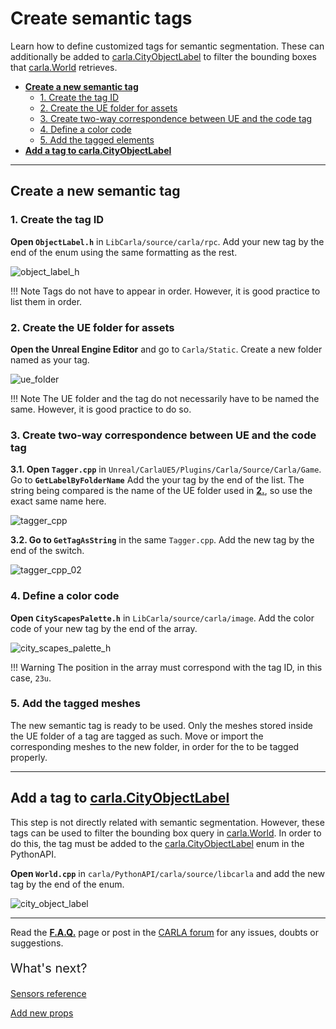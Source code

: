 # Create semantic tags

Learn how to define customized tags for semantic segmentation. These can additionally be added to [carla.CityObjectLabel](python_api.md#carla.CityObjectLabel) to filter the bounding boxes that [carla.World](python_api.md#carla.World) retrieves.  

*   [__Create a new semantic tag__](#create-a-new-semantic-tag)  
	*   [1. Create the tag ID](#1-create-the-tag-id)  
	*   [2. Create the UE folder for assets](#2-create-the-ue-folder-for-assets)  
	*   [3. Create two-way correspondence between UE and the code tag](#3-create-two-way-correspondence-between-ue-and-the-code-tag)  
	*   [4. Define a color code](#4-define-a-color-code)  
	*   [5. Add the tagged elements](#5-add-the-tagged-elements)  
*   [__Add a tag to carla.CityObjectLabel__](#add-a-tag-to-carlacityobjectlabel)  

---

## Create a new semantic tag

### 1. Create the tag ID

__Open `ObjectLabel.h`__ in `LibCarla/source/carla/rpc`. Add your new tag by the end of the enum using the same formatting as the rest.  

![object_label_h](img/tuto_D_create_semantic_tags/01_objectlabel_tag.jpg)

!!! Note
    Tags do not have to appear in order. However, it is good practice to list them in order. 

### 2. Create the UE folder for assets

__Open the Unreal Engine Editor__ and go to `Carla/Static`. Create a new folder named as your tag. 

![ue_folder](img/tuto_D_create_semantic_tags/02_ue_folder.jpg)

!!! Note
    The UE folder and the tag do not necessarily have to be named the same. However, it is good practice to do so.  

### 3. Create two-way correspondence between UE and the code tag

__3.1. Open `Tagger.cpp`__ in `Unreal/CarlaUE5/Plugins/Carla/Source/Carla/Game`. Go to __`GetLabelByFolderName`__ Add the your tag by the end of the list. The string being compared is the name of the UE folder used in [__2.__](#2-create-the-ue-folder-for-assets), so use the exact same name here.  

![tagger_cpp](img/tuto_D_create_semantic_tags/03_tagger_cpp.jpg)

__3.2. Go to `GetTagAsString`__ in the same `Tagger.cpp`. Add the new tag by the end of the switch.  

![tagger_cpp_02](img/tuto_D_create_semantic_tags/04_tagger_cpp_02.jpg)

### 4. Define a color code

__Open `CityScapesPalette.h`__ in `LibCarla/source/carla/image`. Add the color code of your new tag by the end of the array. 

![city_scapes_palette_h](img/tuto_D_create_semantic_tags/05_city_scapes_palette_h.jpg)

!!! Warning
    The position in the array must correspond with the tag ID, in this case, `23u`. 

### 5. Add the tagged meshes

The new semantic tag is ready to be used. Only the meshes stored inside the UE folder of a tag are tagged as such. Move or import the corresponding meshes to the new folder, in order for the to be tagged properly. 

---

## Add a tag to [carla.CityObjectLabel](python_api.md#carla.CityObjectLabel)

This step is not directly related with semantic segmentation. However, these tags can be used to filter the bounding box query in [carla.World](python_api.md#carla.World). In order to do this, the tag must be added to the [carla.CityObjectLabel](python_api.md#carla.CityObjectLabel) enum in the PythonAPI.  

__Open `World.cpp`__ in `carla/PythonAPI/carla/source/libcarla` and add the new tag by the end of the enum.  

![city_object_label](img/tuto_D_create_semantic_tags/06_city_object_label.jpg)


---

Read the **[F.A.Q.](build_faq.md)** page or post in the [CARLA forum](https://github.com/carla-simulator/carla/discussions) for any issues, doubts or suggestions.  

<p style="font-size: 20px">What's next?</p>

<div class="build-buttons">

<p>
<a href="../ref_sensors" target="_blank" class="btn btn-neutral" title="Learn all about sensors in CARLA">
Sensors reference</a>
</p>

<p>
<a href="../tuto_A_add_props" target="_blank" class="btn btn-neutral" title="Learn how to import your custom into CARLA">
Add new props</a>
</p>

</div>
